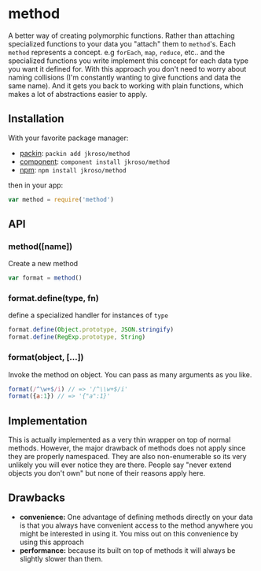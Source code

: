 
# method

A better way of creating polymorphic functions. Rather than attaching specialized functions to your data you "attach" them to `method`'s. Each `method` represents a concept. e.g `forEach`, `map`, `reduce`, etc.. and the specialized functions you write implement this concept for each data type you want it defined for. With this approach you don't need to worry about naming collisions (I'm constantly wanting to give functions and data the same name). And it gets you back to working with plain functions, which makes a lot of abstractions easier to apply.

## Installation

With your favorite package manager:

- [packin](//github.com/jkroso/packin): `packin add jkroso/method`
- [component](//github.com/component/component#installing-packages): `component install jkroso/method`
- [npm](//npmjs.org/doc/cli/npm-install.html): `npm install jkroso/method`

then in your app:

```js
var method = require('method')
```

## API

### method([name])

  Create a new method

```js
var format = method()
```

### format.define(type, fn)

  define a specialized handler for instances of `type`

```js
format.define(Object.prototype, JSON.stringify)
format.define(RegExp.prototype, String)
```

### format(object, [...])

  Invoke the method on object. You can pass as many arguments as you like.

```js
format(/^\w+$/i) // => '/^\\w+$/i'
format({a:1}) // => '{"a":1}'
```

## Implementation

This is actually implemented as a very thin wrapper on top of normal methods. However, the major drawback of methods does not apply since they are properly namespaced. They are also non-enumerable so its very unlikely you will ever notice they are there. People say "never extend objects you don't own" but none of their reasons apply here.

## Drawbacks

- __convenience:__ One advantage of defining methods directly on your data is that you always have convenient access to the method anywhere you might be interested in using it. You miss out on this convenience by using this approach
- __performance:__ because its built on top of methods it will always be slightly slower than them.